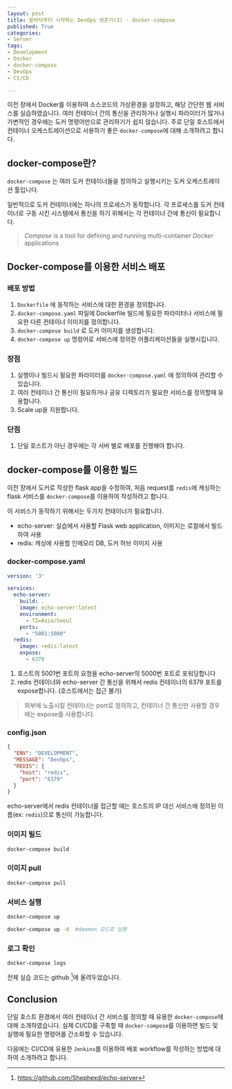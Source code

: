```yaml
---
layout: post
title: 밑바닥부터 시작하는 DevOps 생존기(3) - docker-compose
published: True
categories:
- Server
tags:
- Development
- Docker
- docker-compose
- DevOps
- CI/CD

---
```


이전 장에서 Docker를 이용하여 소스코드의 가상환경을 설정하고, 해당 간단한 웹 서비스를 실습하였습니다. 여러 컨테이너 간의 통신을 관리하거나 실행시 파라미터가 많거나 가변적인 경우에는 도커 명령어만으로 관리하기가 쉽지 않습니다. 주로 단일 호스트에서 컨테이너 오케스트레이션으로 사용하기 좋은 `docker-compose`에 대해 소개하려고 합니다.



<!--more-->



## docker-compose란?

`docker-compose` 는 여러 도커 컨테이너들을 정의하고 실행시키는 도커 오케스트레이션 툴입니다.



일반적으로 도커 컨테이너에는 하나의 프로세스가 동작합니다. 각 프로세스를 도커 컨테이너로 구동 시킨 시스템에서 통신을 하기 위해서는 각 컨테이너 간에 통신이 필요합니다. 



> *Compose* is a tool for defining and running multi-container *Docker* applications



## Docker-compose를 이용한 서비스 배포



### 배포 방법

1. `Dockerfile` 에 동작하는 서비스에 대한 환경을 정의합니다.
2. `docker-compose.yaml` 파일에 Dockerfile 빌드에 필요한 파라미터나 서비스에 필요한 다른 컨테이너 이미지를 정의합니다.
3. `docker-compose build` 로 도커 이미지를 생성합니다.
4. `docker-compose up` 명령어로 서비스에 정의한 어플리케이션들을 실행시킵니다.



### 장점

1. 실행이나 빌드시 필요한 파라미터를 `docker-compose.yaml` 에 정의하여 관리할 수 있습니다.
2. 여러 컨테이너 간 통신이 필요하거나 공유 디렉토리가 필요한 서비스를 정의할때 유용합니다.
3. Scale up을 지원합니다.



### 단점

1. 단일 호스트가 아닌 경우에는 각 서버 별로 배포를 진행해야 합니다.



## docker-compose를 이용한 빌드 

이전 장에서 도커로 작성한 flask app을 수정하여, 처음 request를 `redis`에 캐싱하는 flask 서비스를 `docker-compose`를 이용하여 작성하려고 합니다.



이 서비스가 동작하기 위해서는 두가지 컨테이너가 필요합니다.

- echo-server: 실습에서 사용할 Flask web application, 이미지는 로컬에서 빌드하여 사용
- redis: 캐싱에 사용할 인메모리 DB, 도커 허브 이미지 사용



### docker-compose.yaml

```yaml
version: '3'

services:
  echo-server:
    build: .
    image: echo-server:latest
    environment:
      - TZ=Asia/Seoul
    ports:
      - "5001:5000"
  redis:
    image: redis:latest
    expose:
      - 6379
```



1. 호스트의 5001번 포트의 요청을 echo-server의 5000번 포트로 포워딩합니다
2. redis 컨테이너와 echo-server 간 통신을 위해서 redis 컨테이너의 6379 포트를 expose합니다. (호스트에서는 접근 불가)



>  외부에 노출시킬 컨테이너는 port로 정의하고, 컨테이너 간 통신만 사용할 경우에는 expose를 사용합니다.



### config.json

```json
{
  "ENV": "DEVELOPMENT",
  "MESSAGE": "DevOps",
  "REDIS": {
    "host": "redis",
    "port": "6379"
  }
}
```



echo-server에서 redis 컨테이너를 접근할 때는 호스트의 IP 대신 서비스에 정의된 이름(ex: `redis`)으로 통신이 가능합니다. 



### 이미지 빌드

```bash
docker-compose build
```



### 이미지 pull

```bash
docker-compose pull
```



### 서비스 실행

```bash
docker-compose up
```

```bash
docker-compose up -d  #daemon 모드로 실행
```



### 로그 확인

```
docker-compose logs
```



전체 실습 코드는 github [^1]에 올려두었습니다.



## Conclusion

단일 호스트 환경에서 여러 컨테이너 간 서비스를 정의할 때 유용한 `docker-compose`에 대해 소개하였습니다. 실제 CI/CD를 구축할 때 `docker-compose`를 이용하면 빌드 및 실행에 필요한 명령어를 간소화할 수 있습니다.

다음에는 CI/CD에 유용한 `Jenkins`를 이용하여 배포 workflow를 작성하는 방법에 대하여 소개하려고 합니다.





[^1]: https://github.com/Shephexd/echo-server